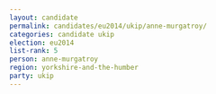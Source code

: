 ```yaml
---
layout: candidate
permalink: candidates/eu2014/ukip/anne-murgatroy/
categories: candidate ukip
election: eu2014
list-rank: 5
person: anne-murgatroy
region: yorkshire-and-the-humber
party: ukip
---
```

